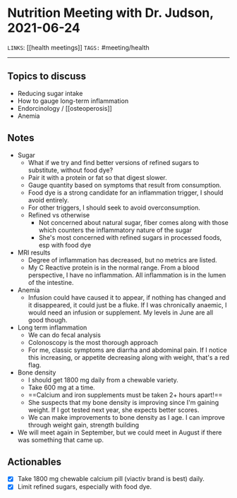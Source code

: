 # Nutrition Meeting with Dr. Judson, 2021-06-24
`LINKS`: [[health meetings]]
`TAGS:` #meeting/health

---
## Topics to discuss
- Reducing sugar intake
- How to gauge long-term inflammation
- Endorcinology / [[osteoperosis]] 
- Anemia

## Notes
- Sugar
	- What if we try and find better versions of refined sugars to substitute, without food dye? 
	- Pair it with a protein or fat so that digest slower. 
	- Gauge quantity based on symptoms that result from consumption.
	- Food dye is a strong candidate for an inflammation trigger, I should avoid entirely. 
	- For other triggers, I should seek to avoid overconsumption. 
	- Refined vs otherwise
		- Not concerned about natural sugar, fiber comes along with those which counters the inflammatory nature of the sugar
		- She's most concerned with refined sugars in processed foods, esp with food dye
- MRI results
	- Degree of inflammation has decreased, but no metrics are listed. 
	- My C Reactive protein is in the normal range. From a blood perspective, I have no inflammation. All inflammation is in the lumen of the intestine. 
- Anemia
	- Infusion could have caused it to appear, if nothing has changed and it disappeared, it could just be a fluke. If I was chronically anaemic, I would need an infusion or supplement. My levels in June are all good though. 
- Long term inflammation
	- We can do fecal analysis
	- Colonoscopy is the most thorough approach
	- For me, classic symptoms are diarrha and abdominal pain. If I notice this increasing, or appetite decreasing along with weight, that's a red flag. 
- Bone density
	- I should get 1800 mg daily from a chewable variety. 
	- Take 600 mg at a time. 
	- ==Calcium and iron supplements must be taken 2+ hours apart!==
	- She suspects that my bone density is improving since I'm gaining weight. If I got tested next year, she expects better scores.
	- We can make improvements to bone density as I age. I can improve through weight gain, strength building
- We will meet again in September, but we could meet in August if there was something that came up.

## Actionables
- [x] Take 1800 mg chewable calcium pill (viactiv brand is best) daily.
- [x] Limit refined sugars, especially with food dye.